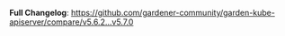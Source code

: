 **Full Changelog**: https://github.com/gardener-community/garden-kube-apiserver/compare/v5.6.2...v5.7.0